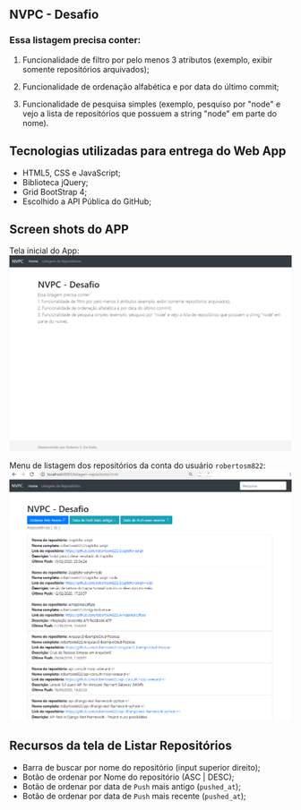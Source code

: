 ## NVPC - Desafio

### Essa listagem precisa conter:
        
1. Funcionalidade de filtro por pelo menos 3 atributos (exemplo, exibir somente repositórios
        arquivados);

2. Funcionalidade de ordenação alfabética e por data do último commit;

3. Funcionalidade de pesquisa simples (exemplo, pesquiso por "node" e vejo a lista de repositórios que possuem a string "node" em parte do nome).

## Tecnologias utilizadas para entrega do Web App

- HTML5, CSS e JavaScript;
- Biblioteca jQuery;
- Grid BootStrap 4;
- Escolhido a API Pública do GitHub;

## Screen shots do APP

Tela inicial do App:
![Tela Inicial](img/tela_inicial_home.PNG)

Menu de listagem dos repositórios da conta do usuário `robertosm822`:
![Lista de Repositórios](img/tela_listar_repositorios.PNG)

## Recursos da tela de Listar Repositórios

- Barra de buscar por nome do repositório (input superior direito);
- Botão de ordenar por Nome do repositório (ASC | DESC);
- Botão de ordenar por data de  `Push` mais antigo (`pushed_at`);
- Botão de ordenar por data de  `Push` mais recente (`pushed_at`);